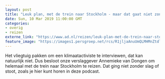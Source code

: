 ```yaml
---
layout: post
title: "Leuk plan, met de trein naar Stockholm - maar dat gaat niet zonder slag of stoot"
date: Sun, 10 Mar 2019 11:00:00 GMT
categories: 
- overig 
- reizen 
externe_link: "https://www.ad.nl/reizen/leuk-plan-met-de-trein-naar-stockholm-maar-dat-gaat-niet-zonder-slag-of-stoot~a99f024a/"
feature_image: "https://images1.persgroep.net/rcs/R1jljaAnuUmQLMHMnZtdlPD1ncI/diocontent/141604730/_fitwidth/400/?appId=21791a8992982cd8da851550a453bd7f&quality=0.7"
---
```


Het vliegtuig pakken om een klimaatactiviste te interviewen, dat kan natuurlijk niet. Dus besloot onze verslaggever Annemieke van Dongen om helemaal met de trein naar Stockholm te reizen. Dat ging niet zonder slag of stoot, zoals je hier kunt horen in deze podcast.
